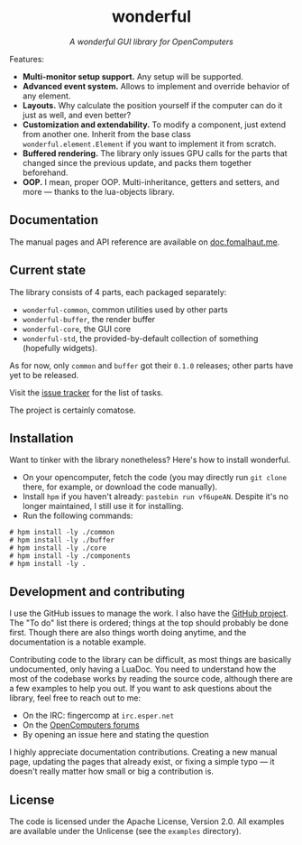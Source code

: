 <h1 align="center">wonderful</h1>
<div align="center"><em>A wonderful GUI library for OpenComputers</em></div>

Features:

- **Multi-monitor setup support.** Any setup will be supported.
- **Advanced event system.** Allows to implement and override behavior of any
  element.
- **Layouts.** Why calculate the position yourself if the computer can do it
  just as well, and even better?
- **Customization and extendability.** To modify a component, just extend from
  another one. Inherit from the base class `wonderful.element.Element` if
  you want to implement it from scratch.
- **Buffered rendering.** The library only issues GPU calls for the parts that
  changed since the previous update, and packs them together beforehand.
- **OOP.** I mean, proper OOP. Multi-inheritance, getters and setters, and
  more — thanks to the lua-objects library.

## Documentation
The manual pages and API reference are available on
[doc.fomalhaut.me](https://doc.fomalhaut.me/wonderful/).

## Current state
The library consists of 4 parts, each packaged separately:
- `wonderful-common`, common utilities used by other parts
- `wonderful-buffer`, the render buffer
- `wonderful-core`, the GUI core
- `wonderful-std`, the provided-by-default collection of something (hopefully
  widgets).

As for now, only `common` and `buffer` got their `0.1.0` releases; other
parts have yet to be released.

Visit the [issue tracker](https://github.com/cc-ru/wonderful/issues) for the
list of tasks.

The project is certainly comatose.

## Installation
Want to tinker with the library nonetheless? Here's how to install wonderful.

- On your opencomputer, fetch the code (you may directly run `git clone` there,
  for example, or download the code manually).
- Install `hpm` if you haven't already: `pastebin run vf6upeAN`. Despite it's
  no longer maintained, I still use it for installing.
- Run the following commands:

```
# hpm install -ly ./common
# hpm install -ly ./buffer
# hpm install -ly ./core
# hpm install -ly ./components
# hpm install -ly .
```

## Development and contributing
I use the GitHub issues to manage the work. I also have the
[GitHub project](https://github.com/cc-ru/wonderful/projects/1). The "To do"
list there is ordered; things at the top should probably be done first. Though
there are also things worth doing anytime, and the documentation is a notable
example.

Contributing code to the library can be difficult, as most things are
basically undocumented, only having a LuaDoc. You need to understand how the
most of the codebase works by reading the source code, although there are a few
examples to help you out. If you want to ask questions about the library, feel
free to reach out to me:

- On the IRC: fingercomp at `irc.esper.net`
- On the [OpenComputers forums](https://oc.cil.li)
- By opening an issue here and stating the question

I highly appreciate documentation contributions. Creating a new manual page,
updating the pages that already exist, or fixing a simple typo — it doesn't
really matter how small or big a contribution is.

## License
The code is licensed under the Apache License, Version 2.0. All examples are
available under the Unlicense (see the `examples` directory).

